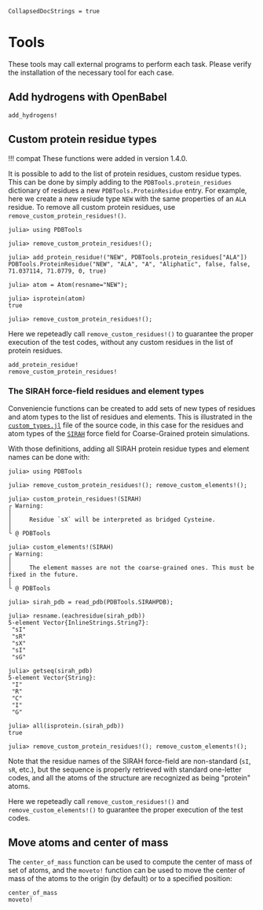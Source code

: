 ```@meta
CollapsedDocStrings = true
```

# Tools

These tools may call external programs to perform each task. Please verify the installation of 
the necessary tool for each case. 

## Add hydrogens with OpenBabel

```@docs
add_hydrogens!
```

## Custom protein residue types

!!! compat
    These functions were added in version 1.4.0.

It is possible to add to the list of protein residues, custom residue types. 
This can be done by simply adding to the `PDBTools.protein_residues` dictionary
of residues a new `PDBTools.ProteinResidue` entry. For example, here we create
a new resiude type `NEW` with the same properties of an `ALA` residue. To 
remove all custom protein residues, use `remove_custom_protein_residues!()`.

```jldoctest
julia> using PDBTools

julia> remove_custom_protein_residues!();

julia> add_protein_residue!("NEW", PDBTools.protein_residues["ALA"])
PDBTools.ProteinResidue("NEW", "ALA", "A", "Aliphatic", false, false, 71.037114, 71.0779, 0, true)

julia> atom = Atom(resname="NEW");

julia> isprotein(atom)
true

julia> remove_custom_protein_residues!();
```

Here we repeteadly call `remove_custom_residues!()` to guarantee the proper execution of the
test codes, without any custom residues in the list of protein residues.

```@docs
add_protein_residue!
remove_custom_protein_residues!
```

### The SIRAH force-field residues and element types

Conveniencie functions can be created to add sets of new types of residues and atom types
to the list of residues and elements. This is illustrated in the 
[`custom_types.jl`](https://github.com/m3g/PDBTools.jl/blob/main/src/custom_types.jl) file of the source code, in this case for the residues and atom
types of the [`SIRAH`](http://www.sirahff.com/) force field for Coarse-Grained protein simulations.

With those definitions, adding all SIRAH protein residue types and element names can be done with:
```jldoctest
julia> using PDBTools 

julia> remove_custom_protein_residues!(); remove_custom_elements!();

julia> custom_protein_residues!(SIRAH)
┌ Warning: 
│ 
│     Residue `sX` will be interpreted as bridged Cysteine.
│ 
└ @ PDBTools

julia> custom_elements!(SIRAH)
┌ Warning:
│
│     The element masses are not the coarse-grained ones. This must be fixed in the future.
│
└ @ PDBTools

julia> sirah_pdb = read_pdb(PDBTools.SIRAHPDB);

julia> resname.(eachresidue(sirah_pdb))
5-element Vector{InlineStrings.String7}:
 "sI"
 "sR"
 "sX"
 "sI"
 "sG"

julia> getseq(sirah_pdb)
5-element Vector{String}:
 "I"
 "R"
 "C"
 "I"
 "G"

julia> all(isprotein.(sirah_pdb))
true

julia> remove_custom_protein_residues!(); remove_custom_elements!();
```

Note that the residue names of the SIRAH force-field are non-standard (`sI`, `sR`, etc.), but the sequence
is properly retrieved with standard one-letter codes, and all the atoms of the structure are recognized 
as being "protein" atoms.

Here we repeteadly call `remove_custom_residues!()` and `remove_custom_elements!()` to guarantee the proper execution of the
test codes.

## Move atoms and center of mass

The `center_of_mass` function can be used to compute the center of mass of set of atoms, and the 
`moveto!` function can be used to move the center of mass of the atoms to the origin (by default) 
or to a specified position:

```@docs
center_of_mass
moveto!
```


